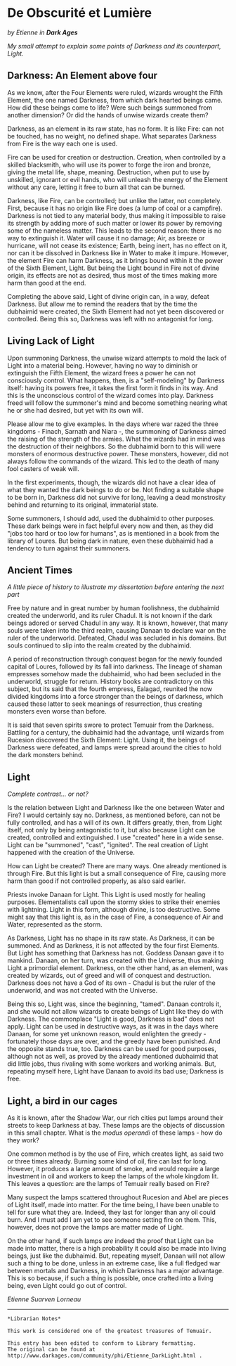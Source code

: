 # De Obscurité et Lumière

_by Etienne in **Dark Ages**_

_My small attempt to explain some points of Darkness and its counterpart,
Light._

## Darkness: An Element above four

As we know, after the Four Elements were ruled, wizards wrought the Fifth
Element, the one named Darkness, from which dark hearted beings came. How did
these beings come to life? Were such beings summoned from another dimension? Or
did the hands of unwise wizards create them?

Darkness, as an element in its raw state, has no form. It is like Fire: can not
be touched, has no weight, no defined shape. What separates Darkness from Fire
is the way each one is used.

Fire can be used for creation or destruction. Creation, when controlled by a
skilled blacksmith, who will use its power to forge the iron and bronze, giving
the metal life, shape, meaning. Destruction, when put to use by unskilled,
ignorant or evil hands, who will unleash the energy of the Element without any
care, letting it free to burn all that can be burned.

Darkness, like Fire, can be controlled; but unlike the latter, not completely.
First, because it has no origin like Fire does (a lump of coal or a campfire).
Darkness is not tied to any material body, thus making it impossible to raise
its strength by adding more of such matter or lower its power by removing some
of the nameless matter. This leads to the second reason: there is no way to
extinguish it. Water will cause it no damage; Air, as breeze or hurricane, will
not cease its existence; Earth, being inert, has no effect on it, nor can it be
dissolved in Darkness like in Water to make it impure. However, the element
Fire can harm Darkness, as it brings bound within it the power of the Sixth
Element, Light. But being the Light bound in Fire not of divine origin, its
effects are not as desired, thus most of the times making more harm than good
at the end.

Completing the above said, Light of divine origin can, in a way, defeat
Darkness. But allow me to remind the readers that by the time the dubhaimid
were created, the Sixth Element had not yet been discovered or controlled.
Being this so, Darkness was left with no antagonist for long.

## Living Lack of Light

Upon summoning Darkness, the unwise wizard attempts to mold the lack of Light
into a material being. However, having no way to diminish or extinguish the
Fifth Element, the wizard frees a power he can not consciously control. What
happens, then, is a "self-modeling" by Darkness itself: having its powers free,
it takes the first form it finds in its way. And this is the unconscious
control of the wizard comes into play. Darkness freed will follow the
summoner's mind and become something nearing what he or she had desired, but
yet with its own will.

Please allow me to give examples. In the days where war razed the three
kingdoms - Finach, Sarnath and Niara -, the summoning of Darkness aimed the
raising of the strength of the armies. What the wizards had in mind was the
destruction of their neighbors. So the dubhaimid born to this will were
monsters of enormous destructive power. These monsters, however, did not always
follow the commands of the wizard. This led to the death of many fool casters
of weak will.

In the first experiments, though, the wizards did not have a clear idea of what
they wanted the dark beings to do or be. Not finding a suitable shape to be
born in, Darkness did not survive for long, leaving a dead monstrosity behind
and returning to its original, immaterial state.

Some summoners, I should add, used the dubhaimid to other purposes. These dark
beings were in fact helpful every now and then, as they did "jobs too hard or
too low for humans", as is mentioned in a book from the library of Loures. But
being dark in nature, even these dubhaimid had a tendency to turn against their
summoners.

## Ancient Times

_A little piece of history to illustrate my dissertation before entering the
next part_

Free by nature and in great number by human foolishness, the dubhaimid created
the underworld, and its ruler Chadul. It is not known if the dark beings adored
or served Chadul in any way. It is known, however, that many souls were taken
into the third realm, causing Danaan to declare war on the ruler of the
underworld. Defeated, Chadul was secluded in his domains. But souls continued
to slip into the realm created by the dubhaimid.

A period of reconstruction through conquest began for the newly founded capital
of Loures, followed by its fall into darkness. The lineage of shaman empresses
somehow made the dubhaimid, who had been secluded in the underworld, struggle
for return. History books are contradictory on this subject, but its said that
the fourth empress, Ealagad, reunited the now divided kingdoms into a force
stronger than the beings of darkness, which caused these latter to seek
meanings of resurrection, thus creating monsters even worse than before.

It is said that seven spirits swore to protect Temuair from the Darkness.
Battling for a century, the dubhaimid had the advantage, until wizards from
Rucesion discovered the Sixth Element: Light. Using it, the beings of Darkness
were defeated, and lamps were spread around the cities to hold the dark
monsters behind.

## Light

_Complete contrast... or not?_

Is the relation between Light and Darkness like the one between Water and Fire?
I would certainly say no. Darkness, as mentioned before, can not be fully
controlled, and has a will of its own. It differs greatly, then, from Light
itself, not only by being antagonistic to it, but also because Light can be
created, controlled and extinguished. I use "created" here in a wide sense.
Light can be "summoned", "cast", "ignited". The real creation of Light happened
with the creation of the Universe.

How can Light be created? There are many ways. One already mentioned is through
Fire. But this light is but a small consequence of Fire, causing more harm than
good if not controlled properly, as also said earlier.

Priests invoke Danaan for Light. This Light is used mostly for healing
purposes. Elementalists call upon the stormy skies to strike their enemies with
lightning. Light in this form, although divine, is too destructive. Some might
say that this light is, as in the case of Fire, a consequence of Air and Water,
represented as the storm.

As Darkness, Light has no shape in its raw state. As Darkness, it can be
summoned. And as Darkness, it is not affected by the four first Elements. But
Light has something that Darkness has not. Goddess Danaan gave it to mankind.
Danaan, on her turn, was created with the Universe, thus making Light a
primordial element. Darkness, on the other hand, as an element, was created by
wizards, out of greed and will of conquest and destruction. Darkness does not
have a God of its own - Chadul is but the ruler of the underworld, and was not
created with the Universe.

Being this so, Light was, since the beginning, "tamed". Danaan controls it, and
she would not allow wizards to create beings of Light like they do with
Darkness. The commonplace "Light is good, Darkness is bad" does not apply.
Light can be used in destructive ways, as it was in the days where Danaan, for
some yet unknown reason, would enlighten the greedy - fortunately those days
are over, and the greedy have been punished. And the opposite stands true, too.
Darkness can be used for good purposes, although not as well, as proved by the
already mentioned dubhaimid that did little jobs, thus rivaling with some
workers and working animals. But, repeating myself here, Light have Danaan to
avoid its bad use; Darkness is free.

## Light, a bird in our cages

As it is known, after the Shadow War, our rich cities put lamps around their
streets to keep Darkness at bay. These lamps are the objects of discussion in
this small chapter. What is the _modus operandi_ of these lamps - how do they
work?

One common method is by the use of Fire, which creates light, as said two or
three times already. Burning some kind of oil, fire can last for long. However,
it produces a large amount of smoke, and would require a large investment in
oil and workers to keep the lamps of the whole kingdom lit. This leaves a
question: are the lamps of Temuair really based on Fire?

Many suspect the lamps scattered throughout Rucesion and Abel are pieces of
Light itself, made into matter. For the time being, I have been unable to tell
for sure what they are. Indeed, they last for longer than any oil could burn.
And I must add I am yet to see someone setting fire on them. This, however,
does not prove the lamps are matter made of Light.

On the other hand, if such lamps _are_ indeed the proof that Light can be made
into matter, there is a high probability it could also be made into living
beings, just like the dubhaimid. But, repeating myself, Danaan will not allow
such a thing to be done, unless in an extreme case, like a full fledged war
between mortals and Darkness, in which Darkness has a major advantage. This is
so because, if such a thing is possible, once crafted into a living being, even
Light could go out of control.

_Etienne Suarven Lorneau_

***

```
*Librarian Notes*

This work is considered one of the greatest treasures of Temuair.

This entry has been edited to conform to Library formatting.
The original can be found at http://www.darkages.com/community/phi/Etienne_DarkLight.html .
```
